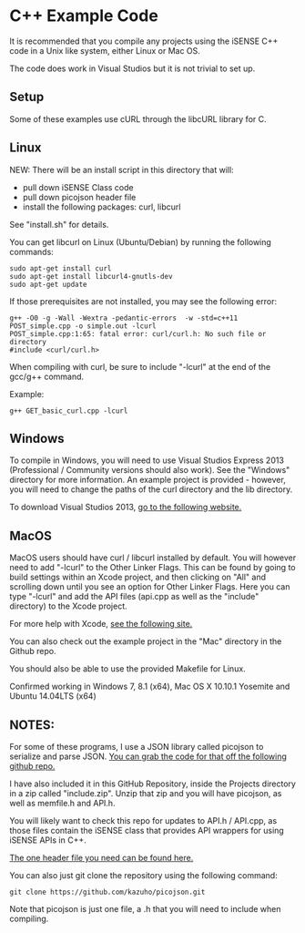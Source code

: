 C++ Example Code
================

It is recommended that you compile any projects using the iSENSE C++ code in a Unix like system,
either Linux or Mac OS.

The code does work in Visual Studios but it is not trivial to set up.

Setup
------
Some of these examples use cURL through the libcURL library for C.

Linux
-----
NEW: There will be an install script in this directory that will:
- pull down iSENSE Class code
- pull down picojson header file
- install the following packages: curl, libcurl

See "install.sh" for details.

You can get libcurl on Linux (Ubuntu/Debian) by running the following commands:

```
sudo apt-get install curl
sudo apt-get install libcurl4-gnutls-dev
sudo apt-get update
```

If those prerequisites are not installed, you may see the following error:

```
g++ -O0 -g -Wall -Wextra -pedantic-errors  -w -std=c++11 POST_simple.cpp -o simple.out -lcurl
POST_simple.cpp:1:65: fatal error: curl/curl.h: No such file or directory
#include <curl/curl.h>
```

When compiling with curl, be sure to include "-lcurl" at the end of the gcc/g++ command.

Example:

```
g++ GET_basic_curl.cpp -lcurl
```

Windows
-------
To compile in Windows, you will need to use Visual Studios Express 2013 (Professional / Community versions should also work).
See the "Windows" directory for more information. An example project is provided - however, you will need to change
the paths of the curl directory and the lib directory.

To download Visual Studios 2013, [go to the following website.](http://www.visualstudio.com/)

MacOS
-----
MacOS users should have curl / libcurl installed by default.
You will however need to add "-lcurl" to the Other Linker Flags.
This can be found by going to build settings within an Xcode project, and then clicking on "All"
and scrolling down until you see an option for Other Linker Flags. Here you can type "-lcurl" and
add the API files (api.cpp as well as the "include" directory) to the Xcode project.

For more help with Xcode, [see the following site.](http://docs.millennialmedia.com/iOS-SDK/iOSAddingLinkerFlag.html)

You can also check out the example project in the "Mac" directory in the Github repo.

You should also be able to use the provided Makefile for Linux.

Confirmed working in Windows 7, 8.1 (x64), Mac OS X 10.10.1 Yosemite and Ubuntu 14.04LTS (x64)


NOTES:
------
For some of these programs, I use a JSON library called picojson to serialize and parse JSON.
[You can grab the code for that off the following github repo.](https://github.com/kazuho/picojson)

I have also included it in this GitHub Repository, inside the Projects directory in a
zip called "include.zip". Unzip that zip and you will have picojson,
as well as memfile.h and API.h.

You will likely want to check this repo for updates to API.h / API.cpp, as those files contain
the iSENSE class that provides API wrappers for using iSENSE APIs in C++.

[The one header file you need can be found here.](https://raw.githubusercontent.com/kazuho/picojson/master/picojson.h)

You can also just git clone the repository using the following command:

```
git clone https://github.com/kazuho/picojson.git
```

Note that picojson is just one file, a .h that you will need to include when compiling.
